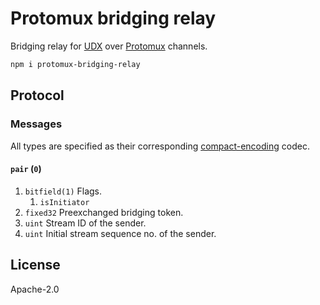# Protomux bridging relay

Bridging relay for [UDX](https://github.com/holepunchto/udx-native) over [Protomux](https://github.com/mafintosh/protomux) channels.

```sh
npm i protomux-bridging-relay
```

## Protocol

### Messages

All types are specified as their corresponding [compact-encoding](https://github.com/compact-encoding) codec.

#### `pair` (`0`)

1.  `bitfield(1)` Flags.
    1. `isInitiator`
2.  `fixed32` Preexchanged bridging token.
3.  `uint` Stream ID of the sender.
4.  `uint` Initial stream sequence no. of the sender.

## License

Apache-2.0
